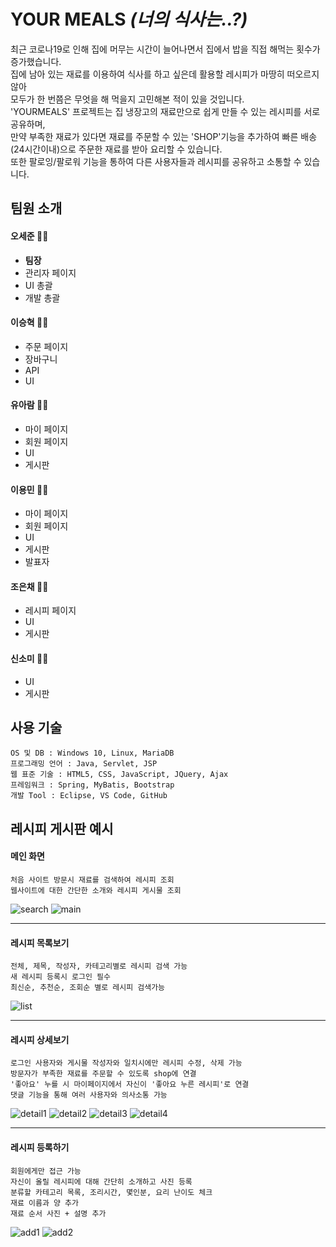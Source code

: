 

# YOUR MEALS *(너의 식사는..?)*

  
최근 코로나19로 인해 집에 머무는 시간이 늘어나면서 집에서 밥을 직접 해먹는 횟수가 증가했습니다.  
집에 남아 있는 재료를 이용하여 식사를 하고 싶은데 활용할 레시피가 마땅히 떠오르지 않아  
모두가 한 번쯤은 무엇을 해 먹을지 고민해본 적이 있을 것입니다.  
'YOURMEALS' 프로젝트는 집 냉장고의 재료만으로 쉽게 만들 수 있는 레시피를 서로 공유하며,  
만약 부족한 재료가 있다면 재료를 주문할 수 있는 'SHOP'기능을 추가하여 빠른 배송(24시간이내)으로 주문한 재료를 받아 요리할 수 있습니다.  
또한 팔로잉/팔로워 기능을 통하여 다른 사용자들과 레시피를 공유하고 소통할 수 있습니다.
  

## 팀원 소개
  
  
#### 오세준 👨‍💻
  - **팀장**
  - 관리자 페이지
  - UI 총괄
  - 개발 총괄

#### 이승혁 👨‍💻
  - 주문 페이지 
  - 장바구니
  - API 
  - UI

#### 유아람 👩‍💻
  - 마이 페이지
  - 회원 페이지
  - UI
  - 게시판

#### 이용민 👨‍💻
  - 마이 페이지
  - 회원 페이지
  - UI
  - 게시판
  - 발표자
  
#### 조은채 👩‍💻
  - 레시피 페이지
  - UI
  - 게시판
  
#### 신소미 👩‍💻
  - UI
  - 게시판
  
  

## 사용 기술

```
OS 및 DB : Windows 10, Linux, MariaDB
프로그래밍 언어 : Java, Servlet, JSP
웹 표준 기술 : HTML5, CSS, JavaScript, JQuery, Ajax
프레임워크 : Spring, MyBatis, Bootstrap
개발 Tool : Eclipse, VS Code, GitHub
```

## 레시피 게시판 예시

#### 메인 화면
```
처음 사이트 방문시 재료를 검색하여 레시피 조회  
웹사이트에 대한 간단한 소개와 레시피 게시물 조회
```
![search](https://user-images.githubusercontent.com/68311262/104751431-b8ae2c80-5798-11eb-8f13-168227875ceb.JPG)
![main](https://user-images.githubusercontent.com/68311262/104753025-c82e7500-579a-11eb-8274-e2339b2408d2.JPG)
***

#### 레시피 목록보기
```
전체, 제목, 작성자, 카테고리별로 레시피 검색 가능  
새 레시피 등록시 로그인 필수  
최신순, 추천순, 조회순 별로 레시피 검색가능  
```
![list](https://user-images.githubusercontent.com/68311262/104753062-d41a3700-579a-11eb-86a9-3314f804bbd5.JPG)
***

#### 레시피 상세보기
```
로그인 사용자와 게시물 작성자와 일치시에만 레시피 수정, 삭제 가능  
방문자가 부족한 재료를 주문할 수 있도록 shop에 연결  
'좋아요' 누를 시 마이페이지에서 자신이 '좋아요 누른 레시피'로 연결  
댓글 기능을 통해 여러 사용자와 의사소통 가능
```
![detail1](https://user-images.githubusercontent.com/68311262/104753706-b39eac80-579b-11eb-9431-c9d9f434fd7e.JPG)
![detail2](https://user-images.githubusercontent.com/68311262/104753719-b8636080-579b-11eb-8fd0-6b71fb1c657a.JPG)
![detail3](https://user-images.githubusercontent.com/68311262/104753754-c4e7b900-579b-11eb-88c3-ffc2e75c0208.JPG)
![detail4](https://user-images.githubusercontent.com/68311262/104753762-c7e2a980-579b-11eb-850d-47e54cff3016.JPG)
***

#### 레시피 등록하기
```
회원에게만 접근 가능  
자신이 올릴 레시피에 대해 간단히 소개하고 사진 등록  
분류할 카테고리 목록, 조리시간, 몇인분, 요리 난이도 체크  
재료 이름과 양 추가  
재료 순서 사진 + 설명 추가
```
![add1](https://user-images.githubusercontent.com/68311262/104753769-cadd9a00-579b-11eb-9f3b-78aa2d8335f6.JPG)
![add2](https://user-images.githubusercontent.com/68311262/104753777-cd3ff400-579b-11eb-8ff6-c5510ccd1cea.JPG)
